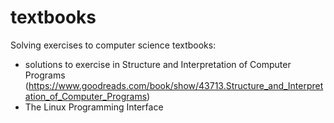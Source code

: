 # textbooks

Solving exercises to computer science textbooks:
- solutions to exercise in Structure and Interpretation of Computer Programs (https://www.goodreads.com/book/show/43713.Structure_and_Interpretation_of_Computer_Programs)
- The Linux Programming Interface
